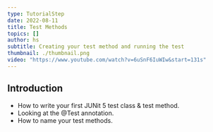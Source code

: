 ```yaml
---
type: TutorialStep
date: 2022-08-11
title: Test Methods
topics: []
author: hs
subtitle: Creating your test method and running the test
thumbnail: ./thumbnail.png
video: "https://www.youtube.com/watch?v=6uSnF6IuWIw&start=131s"
---
```


## Introduction

- How to write your first JUNit 5 test class & test method.
- Looking at the @Test annotation.
- How to name your test methods.

